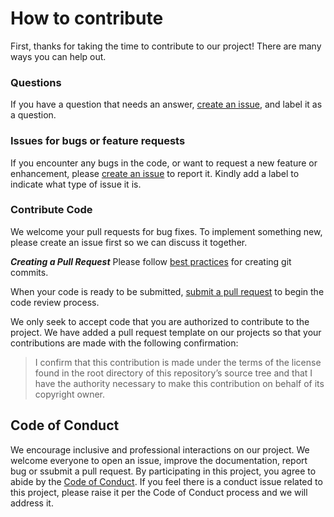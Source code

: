 [](#how-to-contribute)How to contribute
=======================================

First, thanks for taking the time to contribute to our project! There are many ways you can help out.

### [](#questions)Questions

If you have a question that needs an answer, [create an issue](https://help.github.com/articles/creating-an-issue/), and label it as a question.

### [](#issues-for-bugs-or-feature-requests)Issues for bugs or feature requests

If you encounter any bugs in the code, or want to request a new feature or enhancement, please [create an issue](https://help.github.com/articles/creating-an-issue/) to report it. Kindly add a label to indicate what type of issue it is.

### [](#contribute-code)Contribute Code

We welcome your pull requests for bug fixes. To implement something new, please create an issue first so we can discuss it together.

**_Creating a Pull Request_** Please follow [best practices](https://github.com/trein/dev-best-practices/wiki/Git-Commit-Best-Practices) for creating git commits.

When your code is ready to be submitted, [submit a pull request](https://help.github.com/articles/creating-a-pull-request/) to begin the code review process.

We only seek to accept code that you are authorized to contribute to the project. We have added a pull request template on our projects so that your contributions are made with the following confirmation:

> I confirm that this contribution is made under the terms of the license found in the root directory of this repository’s source tree and that I have the authority necessary to make this contribution on behalf of its copyright owner.

[](#code-of-conduct)Code of Conduct
-----------------------------------

We encourage inclusive and professional interactions on our project. We welcome everyone to open an issue, improve the documentation, report bug or ssubmit a pull request. By participating in this project, you agree to abide by the [Code of Conduct](https://github.com/henbestaj/senior-capstone/blob/153889865edd8bf5458726ef20ae9db9905a3fab/.github/CODE_OF_CONDUCT.md). If you feel there is a conduct issue related to this project, please raise it per the Code of Conduct process and we will address it.
